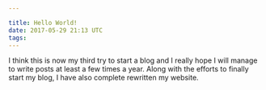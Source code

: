 ```yaml
---

title: Hello World!
date: 2017-05-29 21:13 UTC
tags:
---
```


I think this is now my third try to start a blog and I really hope I will manage to write posts at least a few times a year.
Along with the efforts to finally start my blog, I have also complete rewritten my website.
